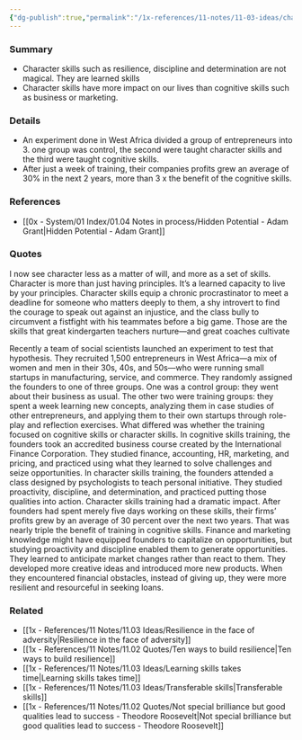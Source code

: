 ```yaml
---
{"dg-publish":true,"permalink":"/1x-references/11-notes/11-03-ideas/character-skills-can-be-learned-and-they-are-more-important-than-cognitive-skills/","title":"Character skills can be learned, and they are more important than cognitive skills","created":"2024-05-13T21:19:43.180+03:00","updated":"2024-05-13T21:28:41.467+03:00"}
---
```



### Summary
- Character skills such  as resilience, discipline and determination are not magical. They are learned skills
- Character skills have more impact on our lives than cognitive skills such as business or marketing.

### Details
- An experiment done in West Africa divided a group of entrepreneurs into 3. one group was control, the second were taught character skills and the third were taught cognitive skills.
- After just a week of training, their companies profits grew an average of 30% in the next 2 years, more than 3 x the benefit of the cognitive skills.

### References
- [[0x - System/01 Index/01.04 Notes in process/Hidden Potential - Adam Grant\|Hidden Potential - Adam Grant]]

### Quotes
I now see character less as a matter of will, and more as a set of skills. Character is more than just having principles. It’s a learned capacity to live by your principles. Character skills equip a chronic procrastinator to meet a deadline for someone who matters deeply to them, a shy introvert to find the courage to speak out against an injustice, and the class bully to circumvent a fistfight with his teammates before a big game. Those are the skills that great kindergarten teachers nurture—and great coaches cultivate

Recently a team of social scientists launched an experiment to test that hypothesis. They recruited 1,500 entrepreneurs in West Africa—a mix of women and men in their 30s, 40s, and 50s—who were running small startups in manufacturing, service, and commerce. They randomly assigned the founders to one of three groups. One was a control group: they went about their business as usual. The other two were training groups: they spent a week learning new concepts, analyzing them in case studies of other entrepreneurs, and applying them to their own startups through role-play and reflection exercises. What differed was whether the training focused on cognitive skills or character skills. In cognitive skills training, the founders took an accredited business course created by the International Finance Corporation. They studied finance, accounting, HR, marketing, and pricing, and practiced using what they learned to solve challenges and seize opportunities. In character skills training, the founders attended a class designed by psychologists to teach personal initiative. They studied proactivity, discipline, and determination, and practiced putting those qualities into action. Character skills training had a dramatic impact. After founders had
spent merely five days working on these skills, their firms’ profits grew by an average of 30 percent over the next two years. That was nearly triple the benefit of training in cognitive skills. Finance and marketing knowledge might have equipped founders to capitalize on opportunities, but studying proactivity and discipline enabled them to generate opportunities. They learned to anticipate market changes rather than react to them. They developed more creative ideas and introduced more new products. When they encountered financial obstacles, instead of giving up, they were more resilient and resourceful in seeking loans.


### Related
- [[1x - References/11 Notes/11.03 Ideas/Resilience in the face of adversity\|Resilience in the face of adversity]]
- [[1x - References/11 Notes/11.02 Quotes/Ten ways to build resilience\|Ten ways to build resilience]]
- [[1x - References/11 Notes/11.03 Ideas/Learning skills takes time\|Learning skills takes time]]
- [[1x - References/11 Notes/11.03 Ideas/Transferable skills\|Transferable skills]]
- [[1x - References/11 Notes/11.02 Quotes/Not special brilliance but good qualities lead to success - Theodore Roosevelt\|Not special brilliance but good qualities lead to success - Theodore Roosevelt]]
